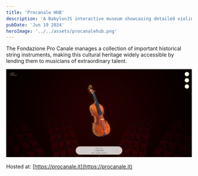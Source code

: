 ```yaml
---
title: 'Procanale HUB'
description: 'A BabylonJS interactive museum showcasing detailed violins photogrammetry models.'
pubDate: 'Jun 19 2024'
heroImage: '../../assets/procanalehub.png'
---
```


The Fondazione Pro Canale manages a collection of important historical string instruments, making this cultural heritage widely accessible by lending them to musicians of extraordinary talent.

![](../../assets/procanalehub1.png)

Hosted at: [https://procanale.it](https://procanale.it)

